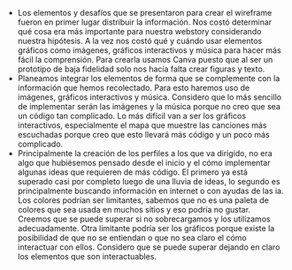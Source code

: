 * Los elementos y desafíos que se presentaron para crear el wireframe fueron en primer lugar distribuir la información. Nos costó determinar qué cosa era más importante para nuestra webstory considerando nuestra hipótesis. A la vez nos costó qué y cuándo usar elementos gráficos como imágenes, gráficos interactivos y música para hacer más fácil la comprensión. Para crearla usamos Canva puesto que al ser un prototipo de baja fidelidad solo nos hacía falta crear figuras y texto.
* Planeamos integrar los elementos de forma que se complemente con la información que hemos recolectado. Para esto haremos uso de imágenes, gráficos interactivos y música. Considero que lo más sencillo de implementar serán las imágenes y la música porque no creo que sea un código tan complicado. Lo más difícil van a ser los gráficos interactivos, especialmente el mapa que muestre las canciones más escuchadas porque creo que esto llevará más código y un poco más complicado.
* Principalmente la creación de los perfiles a los que va dirigido, no era algo que hubiésemos pensado desde el inicio y el cómo implementar algunas ideas que requieren de más código. El primero ya está superado casi por completo luego de una lluvia de ideas, lo segundo es principalmente buscando información en internet o con ayudas de las ia. Los colores podrían ser limitantes, sabemos que no es una paleta de colores que sea usada en muchos sitios y eso podría no gustar. Creemos que se puede superar si no sobrecargamos y los utilizamos adecuadamente. Otra limitante podría ser los gráficos porque existe la posibilidad de que no se entiendan o que no sea claro el cómo interactuar con ellos. Considero que se puede superar dejando en claro los elementos que son interactuables.


